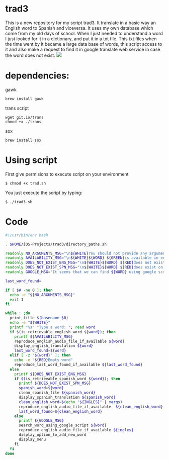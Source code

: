 # trad3

This is a new repository for my script trad3. It translate in a basic way an English word to Spanish and viceversa.
It uses my own database which come from my old days of school. When I just needed to understand a word I just looked for it in a dictionary, and put it in a txt file. This txt files when the time went by it became a large data base of words, this script access to it and also make a request to find it in google translate web service in case the word does not exist. 
![](https://github.com/carlos-santiago-2017/DictEnEsScript/blob/master/1.gif)

# dependencies:

gawk

```console
brew install gawk
```

trans script 

```console
wget git.io/trans
chmod +x ./trans
```

sox

```console
brew install sox
```

# Using script

First give permisions to execute script on your environment

```console
$ chmod +x trad.sh
```

You just execute the script by typing:

```console
$ ./trad3.sh
```

# Code

```bash
#!/usr/bin/env bash

. $HOME/iOS-Projects/trad3/directory_paths.sh

readonly NO_ARGUMENTS_MSG="\n${WHITE}You should not provide any argument in this script, you just type trad3"
readonly AVAILABILITY_MSG="\n${WHITE}${WORD} ${GREEN}is available in english data base" 
readonly DOES_NOT_EXIST_ENG_MSG="\n${WHITE}${WORD} ${RED}does not exist on english data base .... now looking into spanish data base"
readonly DOES_NOT_EXIST_SPN_MSG="\n${WHITE}${WORD} ${RED}does exist on spanish data base"
readonly GOOGLE_MSG="It seems that we can find ${WORD} using google script"

last_word_found=

if [ $# -ne 0 ]; then
  echo -e "${NO_ARGUMENTS_MSG}"
  exit 1 
fi

while : ;do
  print_title $(basename $0)
  echo -e "${WHITE}"
  printf "%s" "Type a word: "; read word
  if $(is_retrievable_english_word ${word}); then
    printf ${AVAILABILITY_MSG}
    reproduce_english_audio_file_if_available ${word}
    display_english_translation ${word}
    last_word_found=${word}
  elif [ -z "${word}" ]; then
    echo -e "${RED}Empty word"        
    reproduce_last_word_found_if_available ${last_word_found}
  else
    printf ${DOES_NOT_EXIST_ENG_MSG}
    if $(is_retrievable_spanish_word ${word}); then
      printf ${DOES_NOT_EXIST_SPN_MSG}
      spanish_word=${word}
      clean_spanish_file ${spanish_word}
      display_spanish_translation ${spanish_word}
      clean_english_word=$(echo "${INGLES}" | xargs)
      reproduce_english_audio_file_if_available  ${clean_english_word}
      last_word_found=${clean_english_word}
    else
      printf ${GOOGLE_MSG}
      search_word_using_google_script ${word}
      reproduce_english_audio_file_if_available ${ingles} 
      display_option_to_add_new_word
      display_menu
    fi
  fi
done
```
